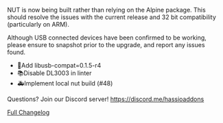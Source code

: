 NUT is now being built rather than relying on the Alpine package.  This should resolve the issues with the current release and 32 bit compatibility (particularly on ARM).

Although USB connected devices have been confirmed to be working, please ensure to snapshot prior to the upgrade, and report any issues found.

- 🔨Add libusb-compat=0.1.5-r4
- 📚Disable DL3003 in linter
- 🚑Implement local nut build (#48)

Questions? Join our Discord server! https://discord.me/hassioaddons

[Full Changelog][changelog]

[changelog]: https://github.com/hassio-addons/addon-nut/compare/v0.2.1...v0.3.0